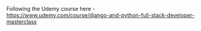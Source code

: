 Following the Udemy course here - https://www.udemy.com/course/django-and-python-full-stack-developer-masterclass
